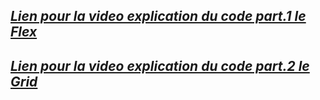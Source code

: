 ## ___[Lien pour la video explication du code part.1 le Flex](https://youtu.be/klTzaIfEn7o)___

## ___[Lien pour la video explication du code part.2 le Grid](https://youtu.be/2e8gLfpe1Qs)___
